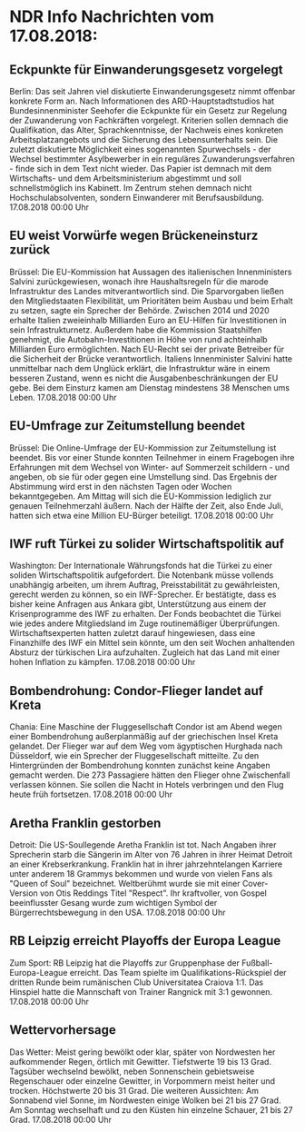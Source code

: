 # NDR Info Nachrichten vom 17.08.2018:


## Eckpunkte für Einwanderungsgesetz vorgelegt
Berlin: Das seit Jahren viel diskutierte Einwanderungsgesetz nimmt offenbar konkrete Form an. Nach Informationen des ARD-Hauptstadtstudios hat Bundesinnenminister Seehofer die Eckpunkte für ein Gesetz zur Regelung der Zuwanderung von Fachkräften vorgelegt. Kriterien sollen demnach die Qualifikation, das Alter, Sprachkenntnisse, der Nachweis eines konkreten Arbeitsplatzangebots und die Sicherung des Lebensunterhalts sein. Die zuletzt diskutierte Möglichkeit eines sogenannten Spurwechsels - der Wechsel bestimmter Asylbewerber in ein reguläres Zuwanderungsverfahren - finde sich in dem Text nicht wieder. Das Papier ist demnach mit dem Wirtschafts- und dem Arbeitsministerium abgestimmt und soll schnellstmöglich ins Kabinett. Im Zentrum stehen demnach nicht Hochschulabsolventen, sondern Einwanderer mit Berufsausbildung. 17.08.2018 00:00 Uhr 

## EU weist Vorwürfe wegen Brückeneinsturz zurück
Brüssel: Die EU-Kommission hat Aussagen des italienischen Innenministers Salvini zurückgewiesen, wonach ihre Haushaltsregeln für die marode Infrastruktur des Landes mitverantwortlich sind. Die Sparvorgaben ließen den Mitgliedstaaten Flexibilität, um Prioritäten beim Ausbau und beim Erhalt zu setzen, sagte ein Sprecher der Behörde. Zwischen 2014 und 2020 erhalte Italien zweieinhalb Milliarden Euro an EU-Hilfen für Investitionen in sein Infrastrukturnetz. Außerdem habe die Kommission Staatshilfen genehmigt, die Autobahn-Investitionen in Höhe von rund achteinhalb Milliarden Euro ermöglichten. Nach EU-Recht sei der private Betreiber für die Sicherheit der Brücke verantwortlich. Italiens Innenminister Salvini hatte unmittelbar nach dem Unglück erklärt, die Infrastruktur wäre in einem besseren Zustand, wenn es nicht die Ausgabenbeschränkungen der EU gebe. Bei dem Einsturz kamen am Dienstag mindestens 38 Menschen ums Leben. 17.08.2018 00:00 Uhr 

## EU-Umfrage zur Zeitumstellung beendet
Brüssel: Die Online-Umfrage der EU-Kommission zur Zeitumstellung ist beendet. Bis vor einer Stunde konnten Teilnehmer in einem Fragebogen ihre Erfahrungen mit  dem Wechsel von Winter- auf Sommerzeit schildern - und angeben, ob sie für oder gegen eine Umstellung sind. Das Ergebnis der Abstimmung wird erst in den nächsten Tagen oder Wochen bekanntgegeben. Am Mittag will sich die EU-Kommission lediglich zur genauen Teilnehmerzahl äußern. Nach der Hälfte der Zeit, also Ende Juli, hatten sich etwa eine Million EU-Bürger beteiligt. 17.08.2018 00:00 Uhr 

## IWF ruft Türkei zu solider Wirtschaftspolitik auf
Washington: Der Internationale Währungsfonds hat die Türkei zu einer soliden Wirtschaftspolitik aufgefordert. Die Notenbank müsse vollends unabhängig arbeiten, um ihrem Auftrag, Preisstabilität zu gewährleisten, gerecht werden zu können, so ein IWF-Sprecher. Er bestätigte, dass es bisher keine Anfragen aus Ankara gibt, Unterstützung aus einem der Krisenprogramme des IWF zu erhalten. Der Fonds beobachtet die Türkei wie jedes andere Mitgliedsland im Zuge routinemäßiger Überprüfungen. Wirtschaftsexperten hatten zuletzt darauf hingewiesen, dass eine Finanzhilfe des IWF ein Mittel sein könnte, um den seit Wochen anhaltenden Absturz der türkischen Lira aufzuhalten. Zugleich hat das Land mit einer hohen Inflation zu kämpfen. 17.08.2018 00:00 Uhr 

## Bombendrohung: Condor-Flieger landet auf Kreta
Chania: Eine Maschine der Fluggesellschaft Condor ist am Abend wegen einer Bombendrohung außerplanmäßig auf der griechischen Insel Kreta gelandet. Der Flieger war auf dem Weg vom ägyptischen Hurghada nach Düsseldorf, wie ein Sprecher der Fluggesellschaft mitteilte. Zu den Hintergründen der Bombendrohung konnten zunächst keine Angaben gemacht werden. Die 273 Passagiere hätten den Flieger ohne Zwischenfall verlassen können. Sie sollen die Nacht in Hotels verbringen und den Flug heute früh fortsetzen. 17.08.2018 00:00 Uhr 

## Aretha Franklin gestorben
Detroit:	Die US-Soullegende Aretha Franklin ist tot. Nach Angaben ihrer Sprecherin starb die Sängerin im Alter von 76 Jahren in ihrer Heimat Detroit an einer Krebserkrankung. Franklin hat in ihrer jahrzehntelangen Karriere unter anderem 18 Grammys bekommen und wurde von vielen Fans als "Queen of Soul" bezeichnet. Weltberühmt wurde sie mit einer Cover-Version von Otis Reddings Titel "Respect". Ihr kraftvoller, von Gospel beeinflusster Gesang wurde zum wichtigen Symbol der Bürgerrechtsbewegung in den USA. 17.08.2018 00:00 Uhr 

## RB Leipzig erreicht Playoffs der Europa League
Zum Sport:	RB Leipzig hat die Playoffs zur Gruppenphase der Fußball-Europa-League erreicht. Das Team spielte im Qualifikations-Rückspiel der dritten Runde beim rumänischen Club Universitatea Craiova 1:1. Das Hinspiel hatte die Mannschaft von Trainer Rangnick mit 3:1 gewonnen. 17.08.2018 00:00 Uhr 

## Wettervorhersage
Das Wetter: Meist gering bewölkt oder klar, später von Nordwesten her aufkommender Regen, örtlich mit Gewitter. Tiefstwerte 19 bis 13 Grad. Tagsüber wechselnd bewölkt, neben Sonnenschein gebietsweise Regenschauer oder einzelne Gewitter, in Vorpommern meist heiter und trocken. Höchstwerte 20 bis 31 Grad. Die weiteren Aussichten: Am Sonnabend viel Sonne, im Nordwesten einige Wolken bei 21 bis 27 Grad. Am Sonntag wechselhaft und zu den Küsten hin einzelne Schauer, 21 bis 27 Grad. 17.08.2018 00:00 Uhr 
